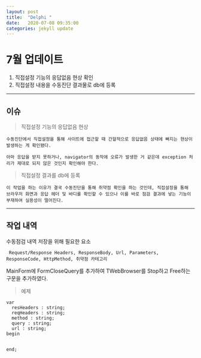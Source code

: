 ```yaml
---
layout: post
title:  "Delphi "
date:   2020-07-08 09:35:00
categories: jekyll update
---
```


# 7월 업데이트
1. 직접설정 기능의 응답없음 현상 확인
2. 직접설정 내용을 수동진단 결과물로 db에 등록

---

## 이슈
 > 직접설정 기능의 응답없음 현상

    수동진단에서 직접설정을 통해 사이트에 접근할 때 간헐적으로 응답없음 상태에 빠지는 현상이 발생하는 게 확인됐다.

    아마 응답을 받지 못하거나, navigator의 동작에 오류가 발생한 거 같은데 exception 처리가 제대로 되지 않은 것인지 확인해야 한다.

 > 직접설정 결과를 db에 등록

    이 작업을 하는 이유가 결국 수동진단을 통해 취약점 확인을 하는 것인데, 직접설정을 통해 브라우저 화면과 응답 헤더 및 바디를 확인할 수 있으나 이를 바로 점검 결과에 넣는 기능이 부재하여 실용성이 떨어진다.

---


## 작업 내역
수동점검 내역 저장을 위해 필요한 요소

` Request/Response Headers, ResponseBody, Url, Parameters, ResponseCode, HttpMethod, 취약점 카테고리`

MainForm에 FormCloseQuery를 추가하여 TWebBrowser를 Stop하고 Free하는 구문을 추가하였다.





> 예제
```delphi
var
  resHeaders : string; 
  reqHeaders : string;
  method : string;
  query : string;
  url : string;
begin
  

end;
```